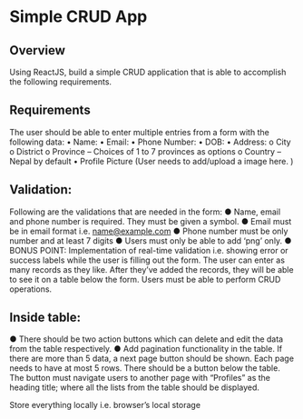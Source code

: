 # Simple CRUD App

## Overview
Using ReactJS, build a simple CRUD application that is able to accomplish the following
requirements.

## Requirements
The user should be able to enter multiple entries from a form with the following data:
• Name:
• Email:
• Phone Number:
• DOB:
• Address:
o City
o District
o Province – Choices of 1 to 7 provinces as options
o Country – Nepal by default
• Profile Picture (User needs to add/upload a image here. )

## Validation:
Following are the validations that are needed in the form:
● Name, email and phone number is required. They must be given a symbol.
● Email must be in email format i.e. name@example.com
● Phone number must be only number and at least 7 digits
● Users must only be able to add ‘png’ only.
● BONUS POINT: Implementation of real-time validation i.e. showing error or success
labels while the user is filling out the form.
The user can enter as many records as they like. After they’ve added the records, they will be
able to see it on a table below the form. Users must be able to perform CRUD operations.

## Inside table:
● There should be two action buttons which can delete and edit the data from the
table respectively.
● Add pagination functionality in the table. If there are more than 5 data, a next page
button should be shown. Each page needs to have at most 5 rows.
There should be a button below the table. The button must navigate users to another page with
“Profiles” as the heading title; where all the lists from the table should be displayed.

Store everything locally i.e. browser’s local storage

